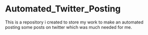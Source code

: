 # Automated_Twitter_Posting
This is a repository i created to store my work to make an automated posting some posts on twitter which was much needed for me.  
